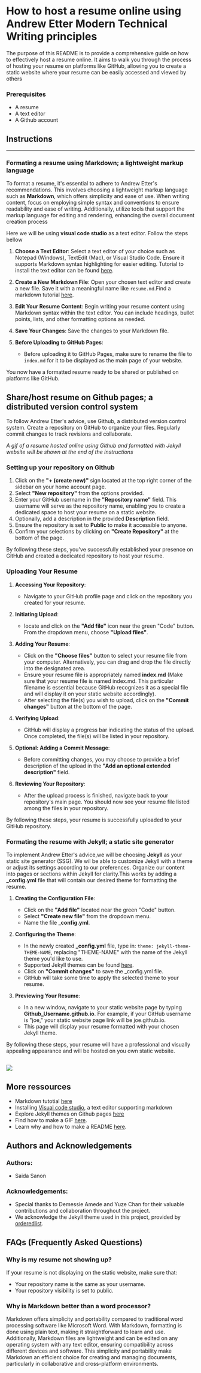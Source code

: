 # How to host a resume online using Andrew Etter Modern Technical Writing principles

The purpose of this README is to provide a comprehensive guide on how to effectively host a resume online.
It aims to walk you through the process of hosting your resume on platforms like GitHub, allowing you to create a static website where your resume can be easily accessed and viewed by others

### Prerequisites

- A resume
- A text editor
- A Github account

## Instructions

---

### Formating a resume using Markdown; a lightweight markup language

To format a resume, it's essential to adhere to Andrew Etter's recommendations. This involves choosing a lightweight markup language such as **Markdown**, which offers simplicity and ease of use. When writing content, focus on employing simple syntax and conventions to ensure readability and ease of writing. Additionally, utilize tools that support the markup language for editing and rendering, enhancing the overall document creation process

Here we will be using **visual code studio** as a text editor. Follow the steps bellow

1. **Choose a Text Editor**: Select a text editor of your choice such as Notepad (Windows), TextEdit (Mac), or Visual Studio Code. Ensure it supports Markdown syntax highlighting for easier editing. Tutorial to install the text editor can be found [here](#more-ressources).

2. **Create a New Markdown File**: Open your chosen text editor and create a new file. Save it with a meaningful name like `resume.md`.Find a markdown tutorial [here](#more-ressources).

3. **Edit Your Resume Content**: Begin writing your resume content using Markdown syntax within the text editor. You can include headings, bullet points, lists, and other formatting options as needed.

4. **Save Your Changes**: Save the changes to your Markdown file.

5. **Before Uploading to GitHub Pages**:
   - Before uploading it to GitHub Pages, make sure to rename the file to `index.md` for it to be displayed as the main page of your website.

You now have a formatted resume ready to be shared or published on platforms like GitHub.

## Share/host resume on Github pages; a distributed version control system

To follow Andrew Etter's advice, use Github, a distributed version control system. Create a repository on GitHub to organize your files. Regularly commit changes to track revisions and collaborate.

_A gif of a resume hosted online using Github and formatted with Jekyll website will be shown at the end of the instructions_

### Setting up your repository on Github

1.  Click on the **"+ (create new)"** sign located at the top right corner of the sidebar on your home account page.
2.  Select **"New repository"** from the options provided.
3.  Enter your GitHub username in the **"Repository name"** field. This username will serve as the repository name, enabling you to create a dedicated space to host your resume on a static website.
4.  Optionally, add a description in the provided **Description** field.
5.  Ensure the repository is set to **Public** to make it accessible to anyone.
6.  Confirm your selections by clicking on **"Create Repository"** at the bottom of the page.

By following these steps, you've successfully established your presence on GitHub and created a dedicated repository to host your resume.

### Uploading Your Resume

1. **Accessing Your Repository**:

   - Navigate to your GitHub profile page and click on the repository you created for your resume.

2. **Initiating Upload**:

   - locate and click on the **"Add file"** icon near the green "Code" button. From the dropdown menu, choose **"Upload files"**.

3. **Adding Your Resume**:

   - Click on the **"Choose files"** button to select your resume file from your computer. Alternatively, you can drag and drop the file directly into the designated area.
   - Ensure your resume file is appropriately named **index.md** (Make sure that your resume file is named index.md. This particular filename is essential because GitHub recognizes it as a special file and will display it on your static website accordingly).
   - After selecting the file(s) you wish to upload, click on the **"Commit changes"** button at the bottom of the page.

4. **Verifying Upload**:

   - GitHub will display a progress bar indicating the status of the upload. Once completed, the file(s) will be listed in your repository.

5. **Optional: Adding a Commit Message**:

   - Before committing changes, you may choose to provide a brief description of the upload in the **"Add an optional extended description"** field.

6. **Reviewing Your Repository**:
   - After the upload process is finished, navigate back to your repository's main page. You should now see your resume file listed among the files in your repository.

By following these steps, your resume is successfully uploaded to your GitHub repository.

### Formating the resume with Jekyll; a static site generator

To implement Andrew Etter's advice,we will be choosing **Jekyll** as your static site generator (SSG). We wil be able to customize Jekyll with a theme or adjust its settings according to our preferences. Organize our content into pages or sections within Jekyll for clarity.This works by adding a **\_config.yml** file that will contain our desired theme for formatting the resume.

1. **Creating the Configuration File**:

   - Click on the **"Add file"** located near the green "Code" button.
   - Select **"Create new file"** from the dropdown menu.
   - Name the file **\_config.yml**.

2. **Configuring the Theme**:

   - In the newly created **\_config.yml** file, type in: `theme: jekyll-theme-THEME-NAME`, replacing "THEME-NAME" with the name of the Jekyll theme you'd like to use.
   - Supported Jekyll themes can be found [here](https://pages.github.com/themes/).
   - Click on **"Commit changes"** to save the \_config.yml file.
   - GitHub will take some time to apply the selected theme to your resume.

3. **Previewing Your Resume**:
   - In a new window, navigate to your static website page by typing **Github_Username.github.io**. For example, if your GitHub username is "joe," your static website page link will be joe.github.io.
   - This page will display your resume formatted with your chosen Jekyll theme.

By following these steps, your resume will have a professional and visually appealing appearance and will be hosted on you own static website.

## ![](https://github.com/vrivn3/vrivn3.github.io/blob/main/RESUME.gif)

## More ressources

- Markdown tutotial [here](https://www.markdowntutorial.com/)
- Installing [Visual code studio](https://code.visualstudio.com/download), a text editor supporting markdown
- Explore Jekyll themes on Github pages [here](https://docs.github.com/en/pages/setting-up-a-github-pages-site-with-jekyll/adding-a-theme-to-your-github-pages-site-using-jekyll)
- Find how to make a GIF [here](https://giphy.com/create/gifmaker).
- Learn why and how to make a README [here](https://www.makeareadme.com/).

## Authors and Acknowledgements

### Authors:

- Saida Sanon

### Acknowledgements:

- Special thanks to Demessie Amede and Yuze Chan for their valuable contributions and collaboration throughout the project.
- We acknowledge the Jekyll theme used in this project, provided by [orderedlist](https://github.com/orderedlist).

## FAQs (Frequently Asked Questions)

### Why is my resume not showing up?

If your resume is not displaying on the static website, make sure that:

- Your repository name is the same as your username.
- Your repository visibility is set to public.

### Why is Markdown better than a word processor?

Markdown offers simplicity and portability compared to traditional word processing software like Microsoft Word. With Markdown, formatting is done using plain text, making it straightforward to learn and use. Additionally, Markdown files are lightweight and can be edited on any operating system with any text editor, ensuring compatibility across different devices and software. This simplicity and portability make Markdown an efficient choice for creating and managing documents, particularly in collaborative and cross-platform environments.
